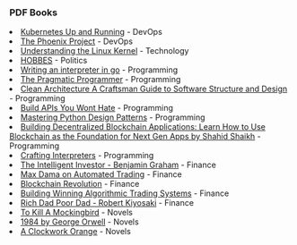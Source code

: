 <h3>PDF Books</h3>
<li><a href='https://github.com/asynchroza/books/blob/main/DevOps/Kubernetes%20Up%20and%20Running.pdf'>Kubernetes Up and Running</a> - DevOps</li>
<li><a href='https://github.com/asynchroza/books/blob/main/DevOps/The%20Phoenix%20Project.pdf'>The Phoenix Project</a> - DevOps</li>
<li><a href='https://github.com/asynchroza/books/blob/main/Technology/Understanding%20the%20Linux%20Kernel.pdf'>Understanding the Linux Kernel</a> - Technology</li>
<li><a href='https://github.com/asynchroza/books/blob/main/Politics/HOBBES.pdf'>HOBBES</a> - Politics</li>
<li><a href='https://github.com/asynchroza/books/blob/main/Programming/Writing%20an%20interpreter%20in%20go.pdf'>Writing an interpreter in go</a> - Programming</li>
<li><a href='https://github.com/asynchroza/books/blob/main/Programming/The%20Pragmatic%20Programmer.pdf'>The Pragmatic Programmer</a> - Programming</li>
<li><a href='https://github.com/asynchroza/books/blob/main/Programming/Clean%20Architecture%20A%20Craftsman%20Guide%20to%20Software%20Structure%20and%20Design.pdf'>Clean Architecture A Craftsman Guide to Software Structure and Design</a> - Programming</li>
<li><a href='https://github.com/asynchroza/books/blob/main/Programming/Build%20APIs%20You%20Wont%20Hate.pdf'>Build APIs You Wont Hate</a> - Programming</li>
<li><a href='https://github.com/asynchroza/books/blob/main/Programming/Mastering%20Python%20Design%20Patterns.pdf'>Mastering Python Design Patterns</a> - Programming</li>
<li><a href='https://github.com/asynchroza/books/blob/main/Programming/Building%20Decentralized%20Blockchain%20Applications:%20Learn%20How%20to%20Use%20Blockchain%20as%20the%20Foundation%20for%20Next%20Gen%20Apps%20by%20Shahid%20Shaikh.pdf'>Building Decentralized Blockchain Applications: Learn How to Use Blockchain as the Foundation for Next Gen Apps by Shahid Shaikh</a> - Programming</li>
<li><a href='https://github.com/asynchroza/books/blob/main/Programming/Crafting%20Interpreters.pdf'>Crafting Interpreters</a> - Programming</li>
<li><a href='https://github.com/asynchroza/books/blob/main/Finance/The%20Intelligent%20Investor%20-%20Benjamin%20Graham.pdf'>The Intelligent Investor - Benjamin Graham</a> - Finance</li>
<li><a href='https://github.com/asynchroza/books/blob/main/Finance/Max%20Dama%20on%20Automated%20Trading.pdf'>Max Dama on Automated Trading</a> - Finance</li>
<li><a href='https://github.com/asynchroza/books/blob/main/Finance/Blockchain%20Revolution.pdf'>Blockchain Revolution</a> - Finance</li>
<li><a href='https://github.com/asynchroza/books/blob/main/Finance/Building%20Winning%20Algorithmic%20Trading%20Systems.pdf'>Building Winning Algorithmic Trading Systems</a> - Finance</li>
<li><a href='https://github.com/asynchroza/books/blob/main/Finance/Rich%20Dad%20Poor%20Dad%20-%20Robert%20Kiyosaki.pdf'>Rich Dad Poor Dad - Robert Kiyosaki</a> - Finance</li>
<li><a href='https://github.com/asynchroza/books/blob/main/Novels/To%20Kill%20A%20Mockingbird.pdf'>To Kill A Mockingbird</a> - Novels</li>
<li><a href='https://github.com/asynchroza/books/blob/main/Novels/1984%20by%20George%20Orwell.pdf'>1984 by George Orwell</a> - Novels</li>
<li><a href='https://github.com/asynchroza/books/blob/main/Novels/A%20Clockwork%20Orange.pdf'>A Clockwork Orange</a> - Novels</li>
